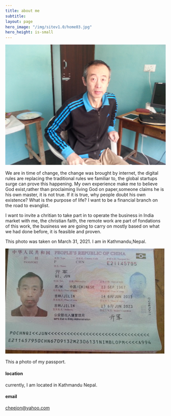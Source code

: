 ```yaml
---
title: about me
subtitle: 
layout: page
hero_image: "/img/sitev1.0/home03.jpg"
hero_height: is-small
---
```


![Me](/img/portrait.png)

We are in time of change, the change was brought by internet, the digital rules are replacing the traditional rules we familiar to, the global startups surge can prove this happening. My own experience make me to believe God exist,rather than proclaiming living God on paper,someone claims he is his own master, it is not true. If it is true, why people doubt his own existence?  What is the purpose of life? I want to be a financial branch on the road to evanglist.

I want to invite a chritian to take part in to operate the business in India market with me, the christian faith, the remote work are part of fondations of this work, the business we are going to carry on mostly based on what we had done before, it is feasible and proven.

This photo was taken on March 31, 2021. I am in Kathmandu,Nepal.

![MyPassport](/img/pass.jpeg)

This a photo of my passport.

#### location

currently, I am located in Kathmandu Nepal.

#### email

cheejon@yahoo.com
